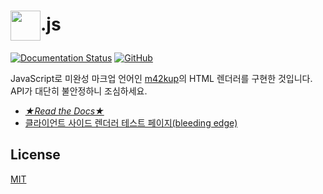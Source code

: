 # <img src="https://i.imgur.com/WiJuFSK.png" height="48" style="vertical-align: middle">.js

[![Documentation Status](https://readthedocs.org/projects/m42kup/badge/?version=latest)](https://m42kup.readthedocs.io/ko/latest/?badge=latest)
[![GitHub](https://img.shields.io/github/license/logico-philosophical/m42kup)](https://github.com/logico-philosophical/m42kup/blob/master/LICENSE)

JavaScript로 미완성 마크업 언어인 [m42kup](https://github.com/logico-philosophical/m42kup/wiki)의 HTML 렌더러를 구현한 것입니다. API가 대단히 불안정하니 조심하세요.

* [*★Read the Docs★*](https://m42kup.readthedocs.io/ko/latest/?badge=latest)
* [클라이언트 사이드 렌더러 테스트 페이지(bleeding edge)](https://logico-philosophical.github.io/m42kup/tests/client.html)

## License
[MIT](LICENSE)
